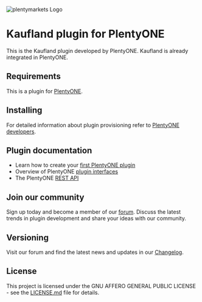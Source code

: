 ![plentymarkets Logo](http://www.plentymarkets.eu/layout/pm/images/logo/plentymarkets-logo.jpg)

# Kaufland plugin for PlentyONE

This is the Kaufland plugin developed by PlentyONE. Kaufland is already integrated in PlentyONE.

## Requirements

This is a plugin for [PlentyONE](https://www.plentyone.com/).

## Installing

For detailed information about plugin provisioning refer to [PlentyONE developers](https://developers.plentymarkets.com/dev-doc/basics#plugin-provisioning).

## Plugin documentation

- Learn how to create your [first PlentyONE plugin](https://developers.plentymarkets.com/tutorials/helloworld)
- Overview of PlentyONE [plugin interfaces](https://developers.plentymarkets.com/dev-doc/basics#guide-interface)
- The PlentyONE [REST API]( https://developers.plentymarkets.com/en-gb/plentymarkets-rest-api/index.html)

## Join our community

Sign up today and become a member of our [forum](https://forum.plentymarkets.com/c/plugin-entwicklung/plugin-payment). Discuss the latest trends in plugin development and share your ideas with our community.

## Versioning

Visit our forum and find the latest news and updates in our [Changelog](https://forum.plentymarkets.com/c/changelog?order=created).

## License

This project is licensed under the GNU AFFERO GENERAL PUBLIC LICENSE - see the [LICENSE.md](/LICENSE.md) file for details.
